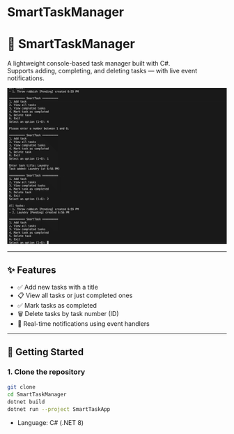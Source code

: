 # SmartTaskManager
# 🧠 SmartTaskManager

A lightweight console-based task manager built with C#.  
Supports adding, completing, and deleting tasks — with live event notifications.

![Demo](./Logs/demo.gif)

---

## ✨ Features

- ✅ Add new tasks with a title
- 📋 View all tasks or just completed ones
- ✅ Mark tasks as completed
- 🗑️ Delete tasks by task number (ID)
- 🔔 Real-time notifications using event handlers

---

## 🚀 Getting Started

### 1. Clone the repository

```bash
git clone 
cd SmartTaskManager
dotnet build
dotnet run --project SmartTaskApp

```
- Language: C# (.NET 8)